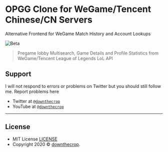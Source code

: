 # OPGG Clone for WeGame/Tencent Chinese/CN Servers

Alternative Frontend for WeGame Match History and Account Lookups

![Beta](https://i.imgur.com/qFcz9ib.png)

> Pregame lobby Multisearch, Game Details and Profile Statistics from WeGame/Tencent League of Legends LoL API

## Support

I will not respond to errors or problems on Twitter but you should still follow me. Report problems here

- Twitter at <a href="http://twitter.com/downthecrop" target="_blank">`@downthecrop`</a>
- YouTube at <a href="http://youtube.com/downthecrop" target="_blank">`@downthecrop`</a>

---

## License

- MIT License <a href="https://github.com/downthecrop/opgg-clone/blob/master/LICENSE">LICENSE</a>
- Copyright 2020 © <a href="https://downthecrop.xyz/" target="_blank">downthecrop</a>.
